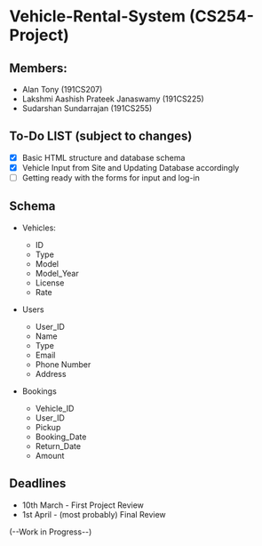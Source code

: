 # Vehicle-Rental-System (CS254-Project)

## Members:
- Alan Tony (191CS207)
- Lakshmi Aashish Prateek Janaswamy (191CS225)
- Sudarshan Sundarrajan (191CS255)
    
## To-Do LIST (subject to changes)
 - [X] Basic HTML structure and database schema
 - [X] Vehicle Input from Site and Updating Database accordingly
 - [ ] Getting ready with the forms for input and log-in
    
## Schema
- Vehicles:
  - ID
  - Type
  - Model
  - Model_Year
  - License
  - Rate
     
- Users
  - User_ID
  - Name
  - Type
  - Email
  - Phone Number
  - Address
 
- Bookings
  - Vehicle_ID
  - User_ID
  - Pickup
  - Booking_Date
  - Return_Date
  - Amount

## Deadlines
 - 10th March \- First Project Review
 - 1st April \- (most probably) Final Review


(--Work in Progress--)
